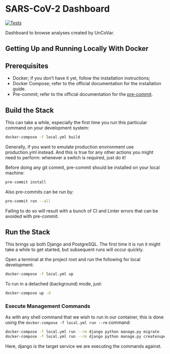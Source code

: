 # SARS-CoV-2 Dashboard

[![Tests](https://github.com/thomasbtf/sars-dashboard/actions/workflows/ci.yml/badge.svg)](https://github.com/thomasbtf/sars-dashboard/actions/workflows/ci.yml)

Dashboard to browse analyses created by UnCoVar.

## Getting Up and Running Locally With Docker

## Prerequisites

- Docker; if you don’t have it yet, follow the installation instructions;
- Docker Compose; refer to the official documentation for the installation guide.
- Pre-commit; refer to the official documentation for the [pre-commit](https://pre-commit.com/#install).

## Build the Stack
This can take a while, especially the first time you run this particular command on your development system:

```bash
docker-compose -f local.yml build
```

Generally, if you want to emulate production environment use production.yml instead. And this is true for any other actions you might need to perform: whenever a switch is required, just do it!

Before doing any git commit, pre-commit should be installed on your local machine:

```bash
pre-commit install
```

Also pre-commits can be run by:

```bash
pre-commit run --all
```

Failing to do so will result with a bunch of CI and Linter errors that can be avoided with pre-commit.

## Run the Stack

This brings up both Django and PostgreSQL. The first time it is run it might take a while to get started, but subsequent runs will occur quickly.

Open a terminal at the project root and run the following for local development:

```bash
docker-compose -f local.yml up
````

To run in a detached (background) mode, just:

```bash
docker-compose up -d
```

### Execute Management Commands

As with any shell command that we wish to run in our container, this is done using the `docker-compose -f local.yml run --rm` command:

```bash
docker-compose -f local.yml run --rm django python manage.py migrate
docker-compose -f local.yml run --rm django python manage.py createsuperuser
````

Here, django is the target service we are executing the commands against.

